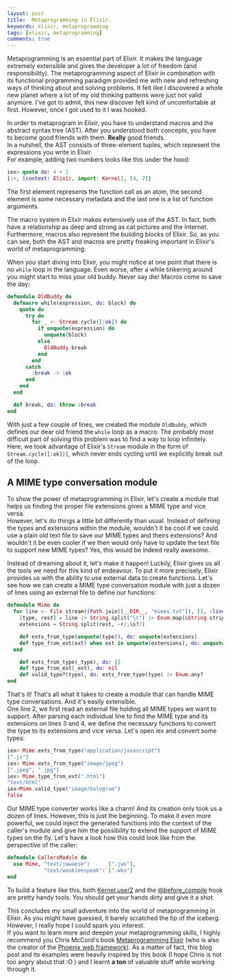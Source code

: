 ```yaml
---
layout: post
title:  Metaprogramming in Elixir.
keywords: elixir, metaprogramming 
tags: [elixir, metaprogramming] 
comments: true
---
```


Metaprogramming is an essential part of Elixir. 
It makes the language extremely extensible and gives the developer a lot of freedom (and responsibility).
The metaprogramming aspect of Elixir in combination with its functional programming paradigm provided me with new and refreshing ways of thinking about and solving problems.
It felt like I discovered a whole new planet where a lot of my old thinking patterns were just not valid anymore. I've got to admit, this new discover felt kind of uncomfortable at first. 
However, once I got used to it I was hooked.  
  
In order to metaprogram in Elixir, you have to understand macros and the abstract syntax tree (AST). After you understood both concepts, you have to become good friends with them. **Really** good friends.  
In a nutshell, the AST consists of three-element tuples, which represent the expressions you write in Elixir.   
For example, adding two numbers looks like this under the hood: 
```elixir
iex> quote do: 4 + 2
{:+, [context: Elixir, import: Kernel], [4, 2]}
```
The first element represents the function call as an atom, the second element is some necessary metadata and the last one is a list of function arguments.

The macro system in Elixir makes extensively use of the AST. In fact, both have a relationship as deep and strong as cat pictures and the Internet.
Furthermore, macros also represent the building blocks of Elixir. So, as you can see, both the AST and macros are pretty freaking important in Elixir's world of metaprogramming.

When you start diving into Elixir, you might notice at one point that there is no `while` loop in the language.
Even worse, after a while tinkering around you might start to miss your old buddy. Never say die! Macros come to save the day:

```elixir
defmodule OldBuddy do
  defmacro while(expression, do: block) do
    quote do
      try do
        for _ <- Stream.cycle([:ok]) do
          if unquote(expression) do
            unquote(block)
          else
            OldBuddy.break
          end
        end
      catch 
        :break -> :ok
      end
    end
  end

  def break, do: throw :break
end
```

With just a few couple of lines, we created the module `OldBuddy`, which defines our dear old friend the `while` loop as a macro.
The probably most difficult part of solving this problem was to find a way to loop infinitely. Here, we took advantage of Elixir's `Stream` module in the form of `Stream.cycle([:ok])]`, which never ends cycling until we explicitly break out of the loop. 

## A MIME type conversation module
To show the power of metaprogramming in Elixir, let's create a module that helps us  finding the proper file extensions given a MIME type and vice versa.  
However, let's do things a little bit differently than usual. Instead of defining the types and extensions within the module, wouldn't it be cool if we could use a plain old text file to save our MIME types and theirs extensions?
And wouldn't it be even cooler if we then  would only have to update the text file to support new MIME types?
Yes, this would be indeed really awesome.  
  
Instead of dreaming about it, let's make it happen! Luckily, Elixir gives us all the tools we need for this kind of endeavour.
To put it more precisely, Elixir provides us with the ability to use external data to create functions. 
Let's see how we can create a MIME type conversation module with just a dozen of lines using an external file to define our functions:
```elixir
defmodule Mime do
  for line <- File.stream!(Path.join([__DIR__, "mimes.txt"]), [], :line) do
    [type, rest] = line |> String.split("\t") |> Enum.map(&String.strip(&1)) 
    extensions = String.split(rest, ~r/,\s?/)

    def exts_from_type(unquote(type)), do: unquote(extensions)
    def type_from_ext(ext) when ext in unquote(extensions), do: unquote(type) 
  end

    def exts_from_type(_type), do: []
    def type_from_ext(_ext), do: nil
    def valid_type?(type), do: exts_from_type(type) |> Enum.any?
end
```
That's it! That's all what it takes to create a module that can handle MIME type conversations. And it's easily extensible.  
One line 2, we first read an external file holding all MIME types we want to support. 
After parsing each individual line to find the MIME type and its extensions on lines 3 and 4, we define the necessary functions to convert the type to its extensions and vice versa.
Let's open iex and convert some types:
```elixir
iex> Mime.exts_from_type("application/javascript")
[".js"]
iex> Mime.exts_from_type("image/jpeg")
[".jpeg", ".jpg"]
iex> Mime.type_from_ext(".html")
"text/html"
iex>Mime.valid_type("image/hologram")
false
```
Our MIME type converter works like a charm! And its creation only took us a dozen of lines. However, this is just the beginning. 
To make it even more powerful, we could inject the generated functions into the context of the caller's module and give him the possibility to extend the support of MIME types on the fly. Let's have a look how this could look like from the perspective of the caller:

```elixir
defmodule CallersModule do
  use Mime, "text/jawaese":      [".jws"],
            "text/wookieespeak": [".wks"]
end
```
To build a feature like this, both [Kernel.use/2](https://hexdocs.pm/elixir/Kernel.html#use/2) and the [@before_compile](https://hexdocs.pm/elixir/Module.html#module-compile-callbacks) hook are pretty handy tools. You should get your hands dirty and give it a shot.  
  
This concludes my small adventure into the world of metaprogramming in Elixir.
As you might have guessed, it barely scratched the tip of the iceberg. However, I really hope I could spark you interest.  
If you want to learn more and deepen your metaprogramming skills, I highly recommend you Chris McCord's book [Metaprogramming Elixir](https://pragprog.com/book/cmelixir/metaprogramming-elixir) (who is also the creator of the [Phoenix web framework](http://www.phoenixframework.org)).
As a matter of fact, this blog post and its examples were heavily inspired by this book (I hope Chris is not too angry about that :O ) and I learnt __a ton__ of valuable stuff while working through it. 
